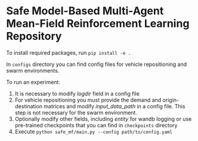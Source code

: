 # Safe Model-Based Multi-Agent Mean-Field Reinforcement Learning Repository

To install required packages, run `pip install -e .`

In `configs` directory you can find config files for vehicle repositioning and swarm environments.

To run an experiment:
1. It is necessary to modify *logdir* field in a config file
2. For vehicle repositioning you must provide the demand and origin-destination matrices and modify *input_data_path* in a config file. This step is not necessary for the swarm environment. 
2. Optionally modify other fields, including *entity* for wandb logging or use pre-trained checkpoints that you can find in `checkpoints` directory
3. Execute `python safe_mf/main.py --config path/to/config.yaml`

